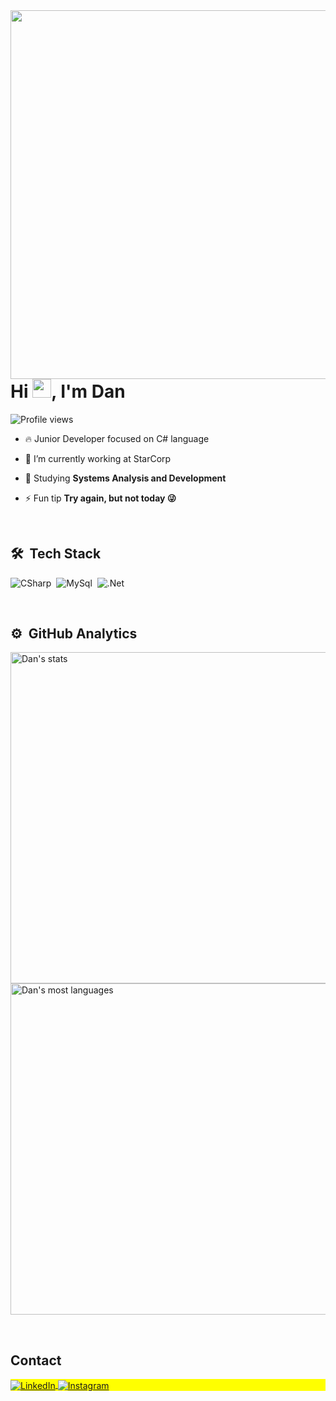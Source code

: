 <img align="right" height="590em" src="https://raw.githubusercontent.com/gist/DaniloSalvato/f60ab31e8a6e43ea2b9856f3eef92d61/raw/fed5e510eea3ff1427c3231be881c65f511355f2/githubcard.svg"/>
<h1 align="left">Hi <img src="https://raw.githubusercontent.com/kaueMarques/kaueMarques/master/hi.gif" height="30px">, I'm Dan</h1>
<p align="left"> <img src="https://komarev.com/ghpvc/?username=DaniloSalvato&color=yellow" alt="Profile views" /> </p>

- 🔥 Junior Developer focused on C# language

- 🔭 I’m currently working at StarCorp

- 💬 Studying **Systems Analysis and Development**

- ⚡ Fun tip **Try again, but not today 😜**

<br>

## 🛠 &nbsp;Tech Stack

![CSharp](https://img.shields.io/badge/-CSharp-05122A?style=flat&logo=CSharp)&nbsp;
![MySql](https://img.shields.io/badge/-MySQL-05122A?style=flat&logo=MySQL)&nbsp;
![.Net](https://img.shields.io/badge/-dotnet-05122A?style=flat&logo=dotnet)&nbsp;

<br>

## ⚙️ &nbsp;GitHub Analytics

<p align="left">
<img width="530em" src="https://github-readme-stats.vercel.app/api?username=daniloSalvato&show_icons=true&theme=tokyonight" alt="Dan's stats"/>
<img width="530em" src="https://github-readme-stats.vercel.app/api/top-langs/?username=daniloSalvato&layout=compact&theme=tokyonight" alt="Dan's most languages"/>
</p>

<br>

## Contact

<p align="left" style="background:yellow">
<a href="https://www.linkedin.com/in/danilo-salvato/" target="_blank">
  <img align="center" src="https://img.shields.io/badge/-LinkedIn-05122A?style=flat&logo=LinkedIn" alt="LinkedIn"/>
</a>
<a href="https://www.instagram.com/dan.miguel02/" target="_blank">
  <img align="center" src="https://img.shields.io/badge/-Instagram-05122A?style=flat&logo=Instagram" alt="Instagram"/>  
</a>
